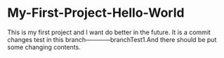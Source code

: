 # My-First-Project-Hello-World
This is my first project and I want do better in the future.
It is a commit changes test in this branch————branchTest1.And there should be put some changing contents.
